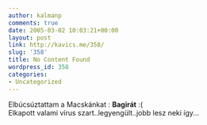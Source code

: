 ```yaml
---
author: kalmanp
comments: true
date: 2005-03-02 10:03:21+00:00
layout: post
link: http://kavics.me/358/
slug: '358'
title: No Content Found
wordpress_id: 358
categories:
- Uncategorized
---
```


Elbúcsúztattam a Macskánkat : **Bagirát** :(  
Elkapott valami vírus szart..legyengült..jobb lesz neki így...
